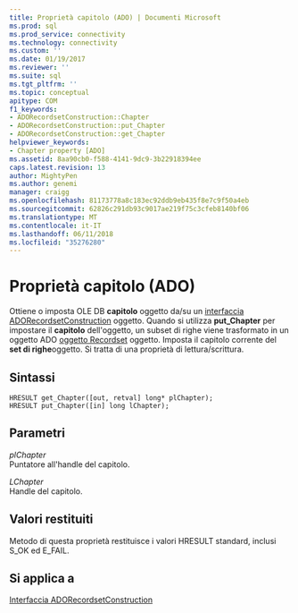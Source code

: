 ```yaml
---
title: Proprietà capitolo (ADO) | Documenti Microsoft
ms.prod: sql
ms.prod_service: connectivity
ms.technology: connectivity
ms.custom: ''
ms.date: 01/19/2017
ms.reviewer: ''
ms.suite: sql
ms.tgt_pltfrm: ''
ms.topic: conceptual
apitype: COM
f1_keywords:
- ADORecordsetConstruction::Chapter
- ADORecordsetConstruction::put_Chapter
- ADORecordsetConstruction::get_Chapter
helpviewer_keywords:
- Chapter property [ADO]
ms.assetid: 8aa90cb0-f588-4141-9dc9-3b22918394ee
caps.latest.revision: 13
author: MightyPen
ms.author: genemi
manager: craigg
ms.openlocfilehash: 81173778a8c183ec92ddb9eb435f8e7c9f50a4eb
ms.sourcegitcommit: 62826c291db93c9017ae219f75c3cfeb8140bf06
ms.translationtype: MT
ms.contentlocale: it-IT
ms.lasthandoff: 06/11/2018
ms.locfileid: "35276280"
---
```

# <a name="chapter-property-ado"></a>Proprietà capitolo (ADO)
Ottiene o imposta OLE DB **capitolo** oggetto da/su un [interfaccia ADORecordsetConstruction](../../../ado/reference/ado-api/adorecordsetconstruction-interface.md) oggetto. Quando si utilizza **put_Chapter** per impostare il **capitolo** dell'oggetto, un subset di righe viene trasformato in un oggetto ADO [oggetto Recordset](../../../ado/reference/ado-api/recordset-object-ado.md) oggetto. Imposta il capitolo corrente del **set di righe**oggetto. Si tratta di una proprietà di lettura/scrittura.  
  
## <a name="syntax"></a>Sintassi  
  
```  
HRESULT get_Chapter([out, retval] long* plChapter);  
HRESULT put_Chapter([in] long lChapter);  
```  
  
## <a name="parameters"></a>Parametri  
 *plChapter*  
 Puntatore all'handle del capitolo.  
  
 *LChapter*  
 Handle del capitolo.  
  
## <a name="return-values"></a>Valori restituiti  
 Metodo di questa proprietà restituisce i valori HRESULT standard, inclusi S_OK ed E_FAIL.  
  
## <a name="applies-to"></a>Si applica a  
 [Interfaccia ADORecordsetConstruction](../../../ado/reference/ado-api/adorecordsetconstruction-interface.md)

